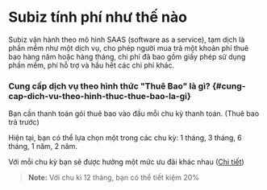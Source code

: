 # Subiz tính phí như thế nào

Subiz vận hành theo mô hình SAAS \(software as a service\), tạm dịch là phần mềm như một dịch vụ, cho phép người mua trả một khoản phí thuê bao hàng năm hoặc hàng tháng, chi phí đã bao gồm giấy phép sử dụng phần mềm, phí hỗ trợ và hầu hết các chi phí khác.

### Cung cấp dịch vụ theo hình thức "Thuê Bao" là gì? {#cung-cap-dich-vu-theo-hinh-thuc-thue-bao-la-gi}

Bạn cần thanh toán gói thuê bao vào đầu mỗi chu kỳ thanh toán. \(Thuê bao trả trước\)

Hiện tại, bạn có thể lựa chọn một trong các chu kỳ: 1 tháng, 3 tháng, 6 tháng, 1 năm, 2 năm.

Với mỗi chu kỳ bạn sẽ được hưởng một mức ưu đãi khác nhau \([Chi tiết](https://subiz.com/vi/calculator.html)\)

> **Note:** Với chu kì 12 tháng, bạn có thể tiết kiệm 20%





